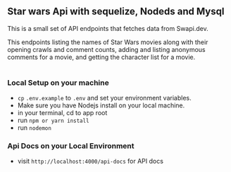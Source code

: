 ## Star wars Api with sequelize, Nodeds and Mysql 
This is a small set of API endpoints that fetches data from Swapi.dev.

This endpoints listing the names of Star Wars movies along with their opening crawls and comment counts,
 adding and listing anonymous comments for a
movie, and getting the character list for a movie.<br>
&nbsp; &nbsp; 

### Local Setup on your machine

-   `cp` `.env.example` to `.env` and set your environment variables.
-   Make sure you have Nodejs install on your local machine.
-   in your terminal, cd to app root
-   run `npm or yarn install`
-   run  `nodemon`

### Api Docs on your Local Environment

-   visit `http://localhost:4000/api-docs` for API docs




